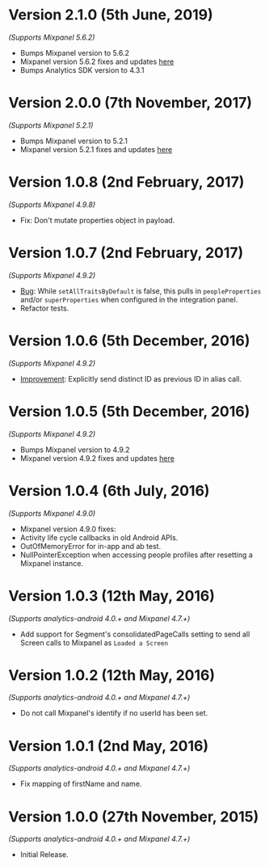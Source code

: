 Version 2.1.0 (5th June, 2019)
==================================
*(Supports Mixpanel 5.6.2)*

  * Bumps Mixpanel version to 5.6.2
  * Mixpanel version 5.6.2 fixes and updates [here](https://github.com/mixpanel/mixpanel-android/releases/tag/v5.6.2)
  * Bumps Analytics SDK version to 4.3.1

Version 2.0.0 (7th November, 2017)
==================================
*(Supports Mixpanel 5.2.1)*

  * Bumps Mixpanel version to 5.2.1
  * Mixpanel version 5.2.1 fixes and updates [here](https://github.com/mixpanel/mixpanel-android/releases/tag/v5.2.1)

Version 1.0.8 (2nd February, 2017)
===================================
*(Supports Mixpanel 4.9.8)*

  * Fix: Don't mutate properties object in payload.

Version 1.0.7 (2nd February, 2017)
===================================
*(Supports Mixpanel 4.9.2)*

  * [Bug](https://github.com/segment-integrations/analytics-android-integration-mixpanel/pull/14): While `setAllTraitsByDefault` is false, this pulls in `peopleProperties` and/or `superProperties` when configured in the integration panel.
  * Refactor tests.


Version 1.0.6 (5th December, 2016)
===================================
*(Supports Mixpanel 4.9.2)*

  * [Improvement](https://github.com/segment-integrations/analytics-android-integration-mixpanel/pull/12): Explicitly send distinct ID as previous ID in alias call.

Version 1.0.5 (5th December, 2016)
===================================
*(Supports Mixpanel 4.9.2)*

  * Bumps Mixpanel version to 4.9.2
  * Mixpanel version 4.9.2 fixes and updates [here](https://github.com/mixpanel/mixpanel-android/releases/tag/v4.9.2)


Version 1.0.4 (6th July, 2016)
===================================
*(Supports Mixpanel 4.9.0)*

  * Mixpanel version 4.9.0 fixes:
  * Activity life cycle callbacks in old Android APIs.
  * OutOfMemoryError for in-app and ab test.
  * NullPointerException when accessing people profiles after resetting a Mixpanel instance.

Version 1.0.3 (12th May, 2016)
===================================
*(Supports analytics-android 4.0.+ and Mixpanel 4.7.+)*

  * Add support for Segment's consolidatedPageCalls setting to send all Screen calls to Mixpanel as `Loaded a Screen`

Version 1.0.2 (12th May, 2016)
===================================
*(Supports analytics-android 4.0.+ and Mixpanel 4.7.+)*

  * Do not call Mixpanel's identify if no userId has been set.

Version 1.0.1 (2nd May, 2016)
===================================
*(Supports analytics-android 4.0.+ and Mixpanel 4.7.+)*

  * Fix mapping of firstName and name.

Version 1.0.0 (27th November, 2015)
===================================
*(Supports analytics-android 4.0.+ and Mixpanel 4.7.+)*

  * Initial Release.
